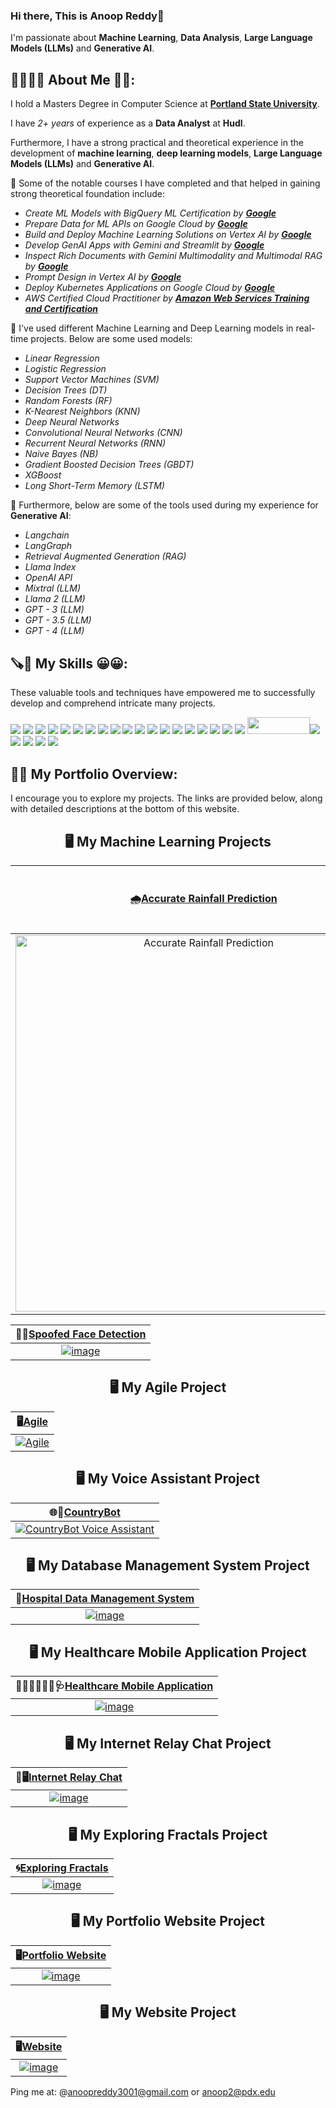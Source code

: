 ### Hi there, This is Anoop Reddy👋

I'm passionate about __Machine Learning__, __Data Analysis__, __Large Language Models (LLMs)__ and __Generative AI__. 

<h2> 👨‍🎓🙋‍♂️ About Me 💼🎒: </h2>

I hold a Masters Degree in Computer Science at [__Portland State University__](https://www.pdx.edu/).

I have *2+ years* of experience as a __Data Analyst__ at __Hudl__. 

Furthermore, I have a strong practical and theoretical experience in the development of __machine learning__, __deep learning models__, __Large Language Models (LLMs)__ and __Generative AI__.

🔭 Some of the notable courses I have completed and that helped in gaining strong theoretical foundation include: 
* *Create ML Models with BigQuery ML Certification by [__Google__](https://www.credly.com/badges/153edab1-8cd4-4f18-a353-9c368833da3f/linked_in_profile)*
* *Prepare Data for ML APIs on Google Cloud by [__Google__](https://www.credly.com/badges/084e4068-efb9-4fdb-90ea-790b86cf695e/linked_in_profile)*
* *Build and Deploy Machine Learning Solutions on Vertex AI by [__Google__](https://www.credly.com/badges/8b18dd24-eb9b-4ab6-8792-672264d34905/linked_in_profile)*
* *Develop GenAI Apps with Gemini and Streamlit by [__Google__](https://www.credly.com/badges/832cdfd4-48b6-4293-9f50-b63047bf49ae/linked_in_profile)*
* *Inspect Rich Documents with Gemini Multimodality and Multimodal RAG by [__Google__](https://www.credly.com/badges/d59cb5ba-d9dd-47fc-82d7-7772ccc4c6be/linked_in_profile)*
* *Prompt Design in Vertex AI by [__Google__](https://www.credly.com/badges/5dd6da70-e49d-49c9-b0e3-08e6a58a7a04/linked_in_profile)*
* *Deploy Kubernetes Applications on Google Cloud by [__Google__](https://www.credly.com/badges/bd5b1404-837a-4f00-b015-7f714f3098fe/linked_in_profile)*
* *AWS Certified Cloud Practitioner by [__Amazon Web Services Training and Certification__](https://www.credly.com/badges/66675cbd-aeaf-43cb-9a73-64cad69f1711/linked_in_profile)*

🔭 I've used different Machine Learning and Deep Learning models in real-time projects. Below are some used models:

* *Linear Regression*
* *Logistic Regression*
* *Support Vector Machines (SVM)*
* *Decision Trees (DT)*
* *Random Forests (RF)*
* *K-Nearest Neighbors (KNN)*
* *Deep Neural Networks*
* *Convolutional Neural Networks (CNN)*
* *Recurrent Neural Networks (RNN)*
* *Naive Bayes (NB)*
* *Gradient Boosted Decision Trees (GBDT)*
* *XGBoost*
* *Long Short-Term Memory (LSTM)*

🔭 Furthermore, below are some of the tools used during my experience for __Generative AI__:

* *Langchain*
* *LangGraph*
* *Retrieval Augmented Generation (RAG)*
* *Llama Index*
* *OpenAI API*
* *Mixtral (LLM)*
* *Llama 2 (LLM)*
* *GPT - 3 (LLM)*
* *GPT - 3.5 (LLM)*
* *GPT - 4 (LLM)*

<h2>🪚🔧 My Skills 😀😀:</h2>

These valuable tools and techniques have empowered me to successfully develop and comprehend intricate many projects.

[![](https://img.shields.io/badge/Python-FFD43B?style=for-the-badge&logo=python&logoColor=darkgreen)](https://www.python.org)  [![](https://img.shields.io/badge/TensorFlow-FF6F00?style=for-the-badge&logo=TensorFlow&logoColor=white)](https://www.tensorflow.org) [![](https://img.shields.io/badge/scikit_learn-F7931E?style=for-the-badge&logo=scikit-learn&logoColor=white)](https://scikit-learn.org/stable/) [![](https://img.shields.io/badge/SciPy-654FF0?style=for-the-badge&logo=SciPy&logoColor=white)](https://www.scipy.org) [![](https://img.shields.io/badge/Numpy-777BB4?style=for-the-badge&logo=numpy&logoColor=white)](https://numpy.org) [![](https://img.shields.io/badge/Pandas-2C2D72?style=for-the-badge&logo=pandas&logoColor=white)](https://pandas.pydata.org)  [![](https://img.shields.io/badge/Plotly-239120?style=for-the-badge&logo=plotly&logoColor=white)](https://plotly.com)   [![](https://img.shields.io/badge/PyTorch-EE4C2C?style=for-the-badge&logo=PyTorch&logoColor=white)](https://pytorch.org) [<img src = "https://img.shields.io/badge/MongoDB-4EA94B?style=for-the-badge&logo=mongodb&logoColor=white"/>](https://www.mongodb.com/) [![](https://img.shields.io/badge/R-276DC3?style=for-the-badge&logo=r&logoColor=white)](https://www.r-project.org) [![](https://img.shields.io/badge/Scala-DC322F?style=for-the-badge&logo=scala&logoColor=white)](https://www.scala-lang.org) [![](https://img.shields.io/badge/json-5E5C5C?style=for-the-badge&logo=json&logoColor=white)](https://www.json.org/json-en.html) [![](https://img.shields.io/badge/Tableau-E97627?style=for-the-badge&logo=Tableau&logoColor=white)](https://www.tableau.com) [![](https://img.shields.io/badge/C-00599C?style=for-the-badge&logo=c&logoColor=white)](https://www.cprogramming.com) [![](https://img.shields.io/badge/Keras-D00000?style=for-the-badge&logo=Keras&logoColor=white)](https://keras.io) [![](https://img.shields.io/badge/MySQL-00000F?style=for-the-badge&logo=mysql&logoColor=white)](https://www.mysql.com) [![](https://img.shields.io/badge/conda-342B029.svg?&style=for-the-badge&logo=anaconda&logoColor=white)](https://www.anaconda.com) [![](https://img.shields.io/badge/PowerBI-F2C811?style=for-the-badge&logo=Power%20BI&logoColor=white)](https://powerbi.microsoft.com/en-us/) [![](https://img.shields.io/badge/Colab-F9AB00?style=for-the-badge&logo=googlecolab&color=525252)](https://colab.research.google.com) [<img src = "https://img.shields.io/badge/SQLite-07405E?style=for-the-badge&logo=sqlite&logoColor=white" width = "100" height = "27.5"/>](https://www.sqlite.org/index.html)[![](https://img.shields.io/badge/LaTeX-47A141?style=for-the-badge&logo=LaTeX&logoColor=white)](https://www.latex-project.org) [![](https://img.shields.io/badge/Java-ED8B00?style=for-the-badge&logo=java&logoColor=white)](https://www.java.com/en/) [![](https://img.shields.io/badge/Microsoft_Excel-217346?style=for-the-badge&logo=microsoft-excel&logoColor=white)](https://www.microsoft.com/en-us/microsoft-365/excel) [![](https://img.shields.io/badge/Microsoft_PowerPoint-B7472A?style=for-the-badge&logo=microsoft-powerpoint&logoColor=white)](https://www.microsoft.com/en-us/microsoft-365/powerpoint) [![](https://img.shields.io/badge/Microsoft_Office-D83B01?style=for-the-badge&logo=microsoft-office&logoColor=white)](https://www.office.com)

## 💼🎒 My Portfolio Overview:

I encourage you to explore my projects. The links are provided below, along with detailed descriptions at the bottom of this website. 

<h2 align = "center"> 🖥 My Machine Learning Projects </h2> 

| 🌧[Accurate Rainfall Prediction](https://github.com/anoopreddyyeddula/Accurate-Rainfall-Prediction)| 👱‍♂️👩🏻‍🦳[Decoding Facial and Image Recognition](https://github.com/anoopreddyyeddula/Decoding-Facial-Recognition-Power-Image-Recognition-using-Convolutional-Neural-Network-AI-)| 
| :-:| :-:|
| [<img width="602" alt="Accurate Rainfall Prediction" src="https://github.com/user-attachments/assets/ecda17ed-228d-4978-9a9c-206a93a2199d" />](https://github.com/anoopreddyyeddula/Accurate-Rainfall-Prediction)|[![Decoding Facial and Image Recognition using CNN](https://github.com/user-attachments/assets/ea0f2457-fc6e-42d6-8c1c-84bc1fc2d580)](https://github.com/anoopreddyyeddula/Decoding-Facial-Recognition-Power-Image-Recognition-using-Convolutional-Neural-Network-AI-)|

| 👱‍♂️[Spoofed Face Detection](https://github.com/anoopreddyyeddula/Spoofed-Face-Detection)|
| :-:| 
| [![image](https://github.com/user-attachments/assets/5b730262-1f9c-496b-8259-ccc29c47476d)](https://github.com/anoopreddyyeddula/Spoofed-Face-Detection)|

<h2 align = "center"> 🖥 My Agile Project </h2> 

| 🖥️[Agile](https://github.com/anoopreddyyeddula/Agile-Project)|
| :-:| 
| [![Agile](https://github.com/user-attachments/assets/87f7983a-ce9f-4c4f-a0f7-b2f06bcc62a5)](https://github.com/anoopreddyyeddula/Agile-Project)| 

<h2 align = "center"> 🖥 My Voice Assistant Project </h2> 

| 🌐🤖[CountryBot](https://github.com/anoopreddyyeddula/Voice-Assistant-Country-Bot-)|
| :-:| 
| [![CountryBot Voice Assistant](https://github.com/user-attachments/assets/395e0d1b-9ef4-4d9c-90dd-dc8c7689d189)](https://github.com/anoopreddyyeddula/Voice-Assistant-Country-Bot-)| 

<h2 align = "center"> 🖥 My Database Management System Project </h2> 

| 🏥[Hospital Data Management System](https://github.com/anoopreddyyeddula/Hospital-Data-Management-)|
| :-:| 
| [![image](https://github.com/user-attachments/assets/23e56fe8-66a6-4f69-a0f6-c356c05146ce)](https://github.com/anoopreddyyeddula/Hospital-Data-Management-)| 

<h2 align = "center"> 🖥 My Healthcare Mobile Application Project </h2> 

| 👩🏻‍⚕👨🏻‍⚕🩺[Healthcare Mobile Application](https://github.com/anoopreddyyeddula/Healthcare-Mobile-Application-CONFAB-)|
| :-:| 
| [![image](https://github.com/user-attachments/assets/b9589f05-dbf3-4744-b899-f775b3545281)](https://github.com/anoopreddyyeddula/Healthcare-Mobile-Application-CONFAB-)| 

<h2 align = "center"> 🖥 My Internet Relay Chat Project </h2> 

| 🛜🖥️[Internet Relay Chat](https://github.com/anoopreddyyeddula/Internet-Relay-Chat)|
| :-:| 
| [![image](https://github.com/user-attachments/assets/78bffefa-66f1-4d77-a887-275b98bda0cd)](https://github.com/anoopreddyyeddula/Internet-Relay-Chat)| 

<h2 align = "center"> 🖥 My Exploring Fractals Project </h2> 

| 🌀[Exploring Fractals](https://github.com/anoopreddyyeddula/Exploring-Fractals-Project)|
| :-:| 
| [![image](https://github.com/user-attachments/assets/a54859eb-7460-4dbf-ae64-345dbf1e9697)](https://github.com/anoopreddyyeddula/Exploring-Fractals-Project)| 

<h2 align = "center"> 🖥 My Portfolio Website Project </h2> 

| 🖥️[Portfolio Website](https://github.com/anoopreddyyeddula/anoopreddyyeddula.github.io)|
| :-:| 
| [![image](https://github.com/user-attachments/assets/19917327-621f-4440-9779-1278683e9067)](https://github.com/anoopreddyyeddula/anoopreddyyeddula.github.io)| 

<h2 align = "center"> 🖥 My Website Project </h2> 

| 🖥️[Website](https://github.com/anoopreddyyeddula/Website)|
| :-:| 
| [![image](https://github.com/user-attachments/assets/4580f15c-9ab1-4721-9b34-5cdd862d1acc)](https://github.com/anoopreddyyeddula/Website)| 

Ping me at: @anoopreddy3001@gmail.com or anoop2@pdx.edu
